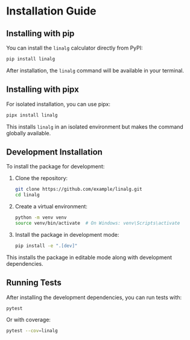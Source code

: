 # Installation Guide

## Installing with pip

You can install the `linalg` calculator directly from PyPI:

```bash
pip install linalg
```

After installation, the `linalg` command will be available in your terminal.

## Installing with pipx

For isolated installation, you can use pipx:

```bash
pipx install linalg
```

This installs `linalg` in an isolated environment but makes the command globally available.

## Development Installation

To install the package for development:

1. Clone the repository:
   ```bash
   git clone https://github.com/example/linalg.git
   cd linalg
   ```

2. Create a virtual environment:
   ```bash
   python -m venv venv
   source venv/bin/activate  # On Windows: venv\Scripts\activate
   ```

3. Install the package in development mode:
   ```bash
   pip install -e ".[dev]"
   ```

This installs the package in editable mode along with development dependencies.

## Running Tests

After installing the development dependencies, you can run tests with:

```bash
pytest
```

Or with coverage:

```bash
pytest --cov=linalg
```